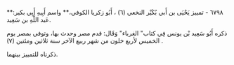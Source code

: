 ٦٧٩٨ - تمييز يَحْيَى بن أَبي بُكَيْر النخعي (٦) ، أَبُو زكريا الكوفي،** واسم أَبِيهِ أَبِي بكير:** عَبد اللَّهِ بن سَعِيد.

ذكره أَبُو سَعِيد بْن يونس فِي كتاب" الغرباء" وَقَال: قدم مصر وحدث بها، وتوفي بمصر يوم الخميس لأربع خلون من شهر ربيع الآخر سنة ثلاثين ومئتين (٧) .

ذكرناه للتمييز بينهما.